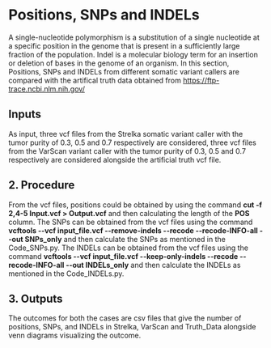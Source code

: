 # Positions, SNPs and INDELs

A single-nucleotide polymorphism is a substitution of a single nucleotide at a specific position in the genome that is present in a sufficiently large fraction of the population. Indel is a molecular biology term for an insertion or deletion of bases in the genome of an organism. In this section, Positions, SNPs and INDELs from different somatic variant callers are compared with the artifical truth data obtained from https://ftp-trace.ncbi.nlm.nih.gov/ 

## Inputs

As input, three vcf files from the Strelka somatic variant caller with the tumor purity of 0.3, 0.5 and 0.7 respectively are considered, three vcf files from the VarScan variant caller with the tumor purity of 0.3, 0.5 and 0.7 respectively are considered alongside the artificial truth vcf file.

## 2. Procedure

From the vcf files, positions could be obtained by using the command **cut -f 2,4-5 Input.vcf > Output.vcf** and then calculating the length of the **POS** column. The SNPs can be obtained from the vcf files using the command **vcftools --vcf input_file.vcf --remove-indels --recode --recode-INFO-all --out SNPs_only** and then calculate the SNPs as mentioned in the Code_SNPs.py. The INDELs can be obtained from the vcf files using the command **vcftools --vcf input_file.vcf --keep-only-indels --recode --recode-INFO-all --out INDELs_only** and then calculate the INDELs as mentioned in the Code_INDELs.py.

## 3. Outputs

The outcomes for both the cases are csv files that give the number of positions, SNPs, and INDELs in Strelka, VarScan and Truth_Data alongside venn diagrams visualizing the outcome.
